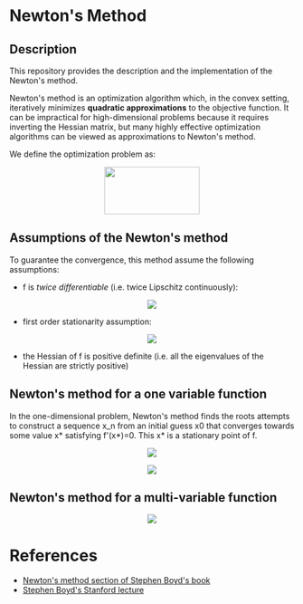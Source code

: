 # Newton's Method

## Description
This repository provides the description and the implementation of the Newton's method.

Newton's method is an optimization algorithm which, in the convex setting, iteratively minimizes **quadratic approximations** to the objective function. It can be impractical for high-dimensional problems because it requires inverting the Hessian matrix, but many highly effective optimization algorithms can be viewed as approximations to Newton's method.

We define the optimization problem as:

<p align="center">
  <img src="https://latex.codecogs.com/gif.latex?%5CLARGE%20%5Cmathbf%7Bx%5E*%7D%20%3D%20%5C%3B%24%5Cmin%5Climits_%7B%5Cmathbf%7Bx%7D%7D%20%5C%3B%20f%28%5Cmathbf%7Bx%7D%29%24" height="84" width="168">
</p>

## Assumptions of the Newton's method

To guarantee the convergence, this method assume the following assumptions:

* f is *twice differentiable* (i.e. twice Lipschitz continuously):

<p align="center">
  <img src="https://latex.codecogs.com/gif.latex?%5CLARGE%20%5ClVert%20%5Cnabla%5E%7B2%7Df%28x%29%20-%20%5Cnabla%5E%7B2%7Df%28y%29%20%5ClVert%20%5C%3B%5Cleq%20%5Cgamma%20%5C%3B%20%5ClVert%20x-y%20%5ClVert">
</p>

* first order stationarity assumption:
<p align="center">
  <img src="https://latex.codecogs.com/gif.latex?%5CLARGE%20%5ClVert%20%5Cnabla%20f%28x%5E*%29%20%5ClVert%20%5C%3B%20%3D%5C%3B%200">
</p>

* the Hessian of f is positive definite (i.e. all the eigenvalues of the Hessian are strictly positive)

## Newton's method for a one variable function

In the one-dimensional problem, Newton's method finds the roots attempts to construct a sequence x\_n from an initial guess x0 that converges towards some value x* satisfying f'(x*)=0. This x* is a stationary point of f.

<p align="center">
  <img src="https://wikimedia.org/api/rest_v1/media/math/render/svg/e06f508d23a4ee050f8af7b46f2e345b9dd6b2f2">
</p>

<p align="center">
  <img src="https://latex.codecogs.com/gif.latex?%5CLARGE%20%5Chat%7Bx%7D_%7Bn&plus;1%7D%20%3D%20%5Chat%7Bx%7D_%7Bn%7D%20-%20%5Cfrac%7Bf%28%5Chat%7Bx%7D_%7Bn%7D%29%7D%7Bf%27%28%5Chat%7Bx%7D_%7Bn%7D%29%7D">
</p>

## Newton's method for a multi-variable function

<p align="center">
  <img src="https://latex.codecogs.com/gif.latex?%5CLARGE%20%5Chat%7B%5Ctextbf%7Bx%7D%7D_%7Bn&plus;1%7D%20%3D%20%5Chat%7B%5Ctextbf%7Bx%7D%7D_%7Bn%7D%20-%20f%28%5Chat%7B%5Ctextbf%7Bx%7D%7D_%7Bn%7D%29%20%5Cbig%5B%20%5Cnabla%20f%28%5Chat%7B%5Ctextbf%7Bx%7D%7D_%7Bn%7D%29%20%5Cbig%5D%5E%7B-1%7D">
</p>

# References
* [Newton's method section of Stephen Boyd's book](http://web.stanford.edu/~boyd/cvxbook/bv_cvxbook.pdf#page=498)
* [Stephen Boyd's Stanford lecture](https://www.youtube.com/watch?v=sTCtkkqrY8A#t=1924)

